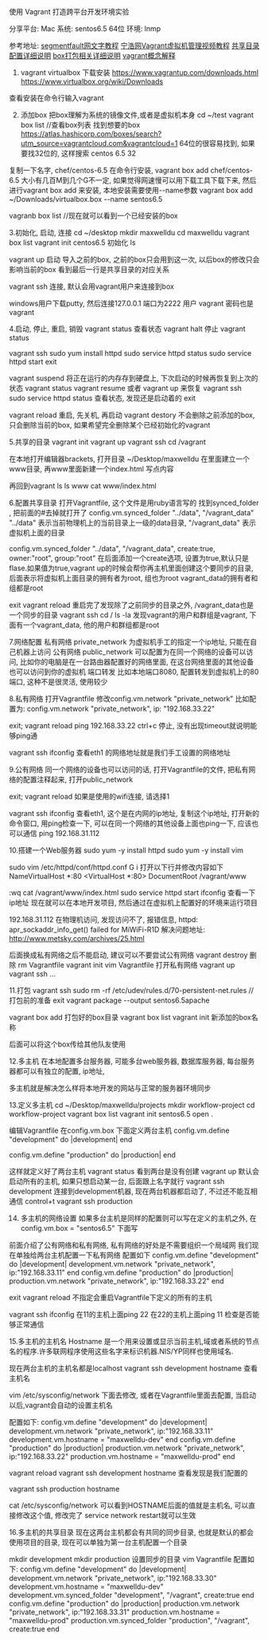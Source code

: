使用 Vagrant 打造跨平台开发环境实验

分享平台: Mac
系统: sentos6.5 64位
环境: lnmp

参考地址:
[segmentfault网文字教程](http://segmentfault.com/a/1190000000264347)
[宁浩网Vagrant虚拟机管理视频教程](http://ninghao.net/course/1569)
[共享目录配置详细说明](http://ju.outofmemory.cn/entry/101490)
[box打包相关详细说明](http://www.douban.com/note/322249262/)
[vagrant概念解释](http://segmentfault.com/a/1190000002645737)


1. vagrant virtualbox 下载安装
https://www.vagrantup.com/downloads.html
https://www.virtualbox.org/wiki/Downloads
 
查看安装在命令行输入vagrant
 
 
2. 添加box
把box理解为系统的镜像文件,或者是虚拟机本身
cd ~/test
vagrant box list //查看box列表
找到想要的box 
https://atlas.hashicorp.com/boxes/search?utm_source=vagrantcloud.com&vagrantcloud=1
64位的很容易找到, 如果要找32位的, 这样搜索 centos 6.5 32
 
复制一下名字, chef/centos-6.5
在命令行安装, vagrant box add chef/centos-6.5
大小有几百M到几个G不一定, 如果觉得网速慢可以用下载工具下载下来, 然后进行vagrant box add 来安装, 本地安装需要使用--name参数
vagrant box add ~/Downloads/virtualbox.box --name sentos6.5
 
vagranb box list //现在就可以看到一个已经安装的box
 
3.初始化, 启动, 连接
cd ~/desktop
mkdir maxwelldu
cd maxwelldu
vagrant box list
vagrant init centos6.5   初始化
ls
 
vagrant up  启动
导入之前的box, 之前的box只会用到这一次, 以后box的修改只会影响当前的box
看到最后一行是共享目录的对应关系
 
vagrant ssh 连接, 默认会用vagrant用户来连接到box
 
windows用户下载putty, 然后连接127.0.0.1 端口为2222 用户 vagrant 密码也是 vagrant
 
 
4.启动, 停止, 重启, 销毁
vagrant status  查看状态
vagrant halt 停止
vagrant status
 
vagrant ssh
sudo yum install httpd
sudo service httpd status
sudo service httpd start
exit
 
 
vagrant suspend 将正在运行的内存存到硬盘上, 下次启动的时候再恢复到上次的状态
vagrant status 
vagrant resume 或者 vagrant up 来恢复
vagrant ssh
sudo service httpd status 查看状态, 发现还是启动着的
exit
 
vagrant reload 重启, 先关机, 再启动
vagrant destory 不会删除之前添加的box, 只会删除当前的box, 如果希望完全删除某个已经初始化的vagrant  
 
5.共享的目录
vagrant init
vagrant up
vagrant ssh
cd /vagrant
 
在本地打开编辑器brackets, 打开目录 ~/Desktop/maxwelldu
在里面建立一个www目录, 再www里面新建一个index.html
写点内容
 
再回到vagrant
ls
ls www
cat www/index.html
 
6.配置共享目录
打开Vagrantfile, 这个文件是用ruby语言写的
找到synced_folder , 把前面的#去掉就打开了
config.vm.synced_folder "../data", "/vagrant_data"
"../data" 表示当前物理机上的当前目录上一级的data目录,  "/vagrant_data" 表示虚拟机上面的目录
 
  config.vm.synced_folder "../data", "/vagrant_data", create:true, owner:"root", group:"root"
  在后面添加一个create选项, 设置为true,默认只是flase.如果值为true,vagrant up的时候会帮你再主机里面创建这个要同步的目录, 后面表示将虚拟机上面目录的拥有者为root, 组也为root
vagrant_data的拥有者和组都是root
 
exit
vagrant reload
重启完了发现除了之前同步的目录之外, /vagrant_data也是一个同步的目录
vagrant ssh
cd /
ls -la  发现vagrant的用户和群组是vagrant, 下面有一个vagrant_data, 他的用户和群组都是root
 
 
7.网络配置
私有网络 private_network 为虚拟机手工的指定一个ip地址, 只能在自己机器上访问
公有网络 public_network 可以配置为在同一个网络的设备可以访问, 比如你的电脑是在一台路由器配置好的网络里面, 在这台网络里面的其他设备也可以访问到你的虚拟机 
端口转发 比如本地端口8080, 配置转发到虚拟机上的80端口, 这种不是很灵活, 使用较少
 
8.私有网络
打开Vagrantfile
修改config.vm.network "private_network"
比如配置为: config.vm.network "private_network", ip: "192.168.33.22"
 
exit;
vagrant reload
ping 192.168.33.22
ctrl+c 停止, 没有出现timeout就说明能够ping通
 
vagrant ssh
ifconfig 
查看eth1 的网络地址就是我们手工设置的网络地址
 
9.公有网络
同一个网络的设备也可以访问的话, 打开Vagrantfile的文件, 把私有网络的配置注释起来, 打开public_network
 
exit;
vagrant reload
如果是使用的wifi连接, 请选择1
 
vagrant ssh
ifconfig  查看eth1, 这个是在内网的ip地址, 复制这个ip地址, 打开新的命令窗口, 用ping检查一下, 可以在同一个网络的其他设备上面也ping一下, 应该也可以通信
ping 192.168.31.112
 
10.搭建一个Web服务器
sudo yum -y install httpd
sudo yum -y install vim
 
sudo vim /etc/httpd/conf/httpd.conf
G
i
打开以下行并修改内容如下
NameVirtualHost *:80
<VirtualHost *:80>
DocumentRoot /vagrant/www
</VirtualHost>
 
:wq
cat /vagrant/www/index.html
sudo service httpd start
ifconfig 查看一下ip地址
现在就可以在本地开发项目, 然后通过在虚拟机上配置好的环境来运行项目
 
192.168.31.112 在物理机访问, 发现访问不了, 报错信息,  httpd: apr_sockaddr_info_get() failed for MiWiFi-R1D
解决问题地址: http://www.metsky.com/archives/25.html
 
后面换成私有网络之后不能启动, 建议可以不要尝试公有网络
vagrant destroy 删除
rm Vagrantfile
vagrant init
vim Vagrantfile  打开私有网络
vagrant up
vagrant ssh
...
 
 
11.打包
vagrant ssh
sudo rm -rf /etc/udev/rules.d/70-persistent-net.rules  //打包前的准备
exit
vagrant package --output sentos6.5apache
 
vagrant box add 打包好的box目录
vagrant box list
vagrant init 新添加的box名称
 
后面可以将这个box传给其他队友使用
 
 
12.多主机
在本地配置多台服务器, 可能多台web服务器, 数据库服务器, 每台服务器都可以有独立的配置, ip地址, 
 
多主机就是解决怎么样将本地开发的网站与正常的服务器环境同步
 
13.定义多主机
cd ~/Desktop/maxwelldu/projects
mkdir workflow-project
cd workflow-project
vagrant box list
vagrant init sentos6.5
open .
 
编辑Vagrantfile
在config.vm.box 下面定义两台主机
config.vm.define "development" do |development|
end
 
config.vm.define "production" do |production|
end
 
这样就定义好了两台主机
vagrant status
看到两台是没有创建
vagrant up 默认会启动所有的主机, 如果只想启动某一台, 后面跟上名字就行
vagrant ssh development 连接到development机器, 现在两台机器都启动了, 不过还不能互相通信
control+t
vagrant ssh production
 
14. 多主机的网络设置
如果多台主机是同样的配置则可以写在定义的主机之外, 在config.vm.box = "sentos6.5" 下面写
 
前面介绍了公有网络和私有网络, 私有网络的好处是不需要组织一个局域网
我们现在单独给两台主机配置一下私有网络
配置如下
  config.vm.define "development" do |development|
      development.vm.network "private_network", ip:"192.168.33.11"
  end
  config.vm.define "production" do |production|
      production.vm.network "private_network", ip:"192.168.33.22"
  end  
 
exit
vagrant reload 不指定会重启Vagrantfile下定义的所有的主机
 
vagrant ssh
ifconfig 
在11的主机上面ping 22
在22的主机上面ping 11 检查是否能够正常通信
 
15.多主机的主机名
Hostname 是一个用来设置或显示当前主机,域或者系统的节点名的程序.许多联网程序使用这些名字来标识机器.NIS/YP同样也使用域名.
 
现在两台主机的主机名都是localhost
vagrant ssh development
hostname 查看主机名
 
vim /etc/sysconfig/network 下面去修改, 或者在Vagrantfile里面去配置, 当启动以后,vagrant会自动的设置主机名
 
配置如下:
  config.vm.define "development" do |development|
      development.vm.network "private_network", ip:"192.168.33.11"
      development.vm.hostname = "maxwelldu-dev"
  end
  config.vm.define "production" do |production|
      production.vm.network "private_network", ip:"192.168.33.22"
      production.vm.hostname = "maxwelldu-prod"
  end  
 
vagrant reload
vagrant ssh development
hostname 查看发现是我们配置的
 
vagrant ssh production
hostname
 
cat /etc/sysconfig/network  可以看到HOSTNAME后面的值就是主机名, 可以直接修改这个值, 修改完了 service network restart就可以生效
 
 
16.多主机的共享目录
现在这两台主机都会有共同的同步目录, 也就是默认的都会使用项目的目录, 现在可以单独为第一台主机配置一个目录
 
mkdir development
mkdir production
设置同步的目录
vim Vagrantfile
配置如下:
  config.vm.define "development" do |development|
      development.vm.network "private_network", ip:"192.168.33.30"
      development.vm.hostname = "maxwelldu-dev"
      development.vm.synced_folder "development", "/vagrant", create:true
  end
  config.vm.define "production" do |production|
      production.vm.network "private_network", ip:"192.168.33.31"
      production.vm.hostname = "maxwelldu-prod"
      production.vm.synced_folder "production", "/vagrant", create:true
  end  


